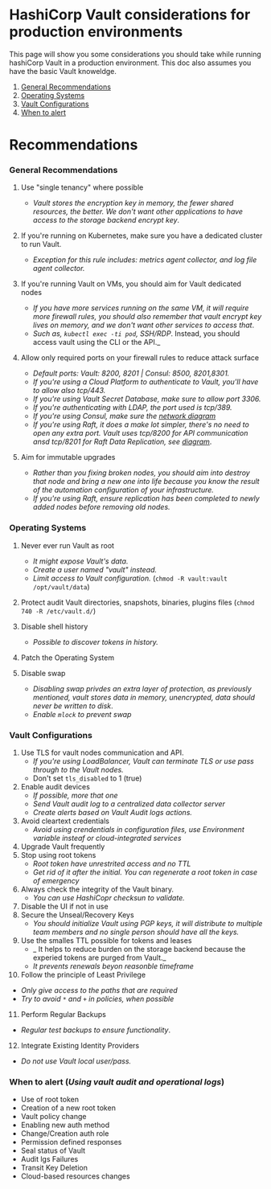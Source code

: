 # HashiCorp Vault considerations for production environments

This page will show you some considerations you should take while running hashiCorp Vault in a production environment. This doc also assumes you have the basic Vault knoweldge. 

1. [General Recommendations](#general-recommendations)
2. [Operating Systems](#operating-systems)
3. [Vault Configurations](#vault-configurations)
4. [When to alert](#when-to-alert)

# Recommendations

### General Recommendations
1. Use "single tenancy" where possible
   - _Vault stores the encryption key in memory, the fewer shared resources, the better. We don't want other applications to have access to the storage backend encrypt key_.
2. If you're running on Kubernetes, make sure you have a dedicated cluster to run Vault.
   - _Exception for this rule includes: metrics agent collector, and log file agent collector._
3. If you're running Vault on VMs, you should aim for Vault dedicated nodes
   - _If you have more services running on the same VM, it will require more firewall rules, you should also remember that vault encrypt key lives on memory, and we don't want other services to access that_.
   - _Such as, `kubectl exec -ti pod`, SSH/RDP_. Instead, you should access vault using the CLI or the API._
4. Allow only required ports on your firewall rules to reduce attack surface
   - _Default ports: Vault: 8200, 8201 | Consul: 8500, 8201,8301._
   - _If you're using a Cloud Platform to authenticate to Vault, you'll have to allow also tcp/443._
   - _If you're using Vault Secret Database, make sure to allow port 3306._
   - _If you're authenticating with LDAP, the port used is tcp/389._
   - _If you're using Consul, make sure the [network diagram](https://developer.hashicorp.com/vault/tutorials/day-one-consul/reference-architecture#recommended-architecture)_
   - _If you're using Raft, it does a make lot simpler, there's no need to open any extra port. Vault uses tcp/8200 for API communication ansd tcp/8201 for Raft Data Replication, see [diagram](https://developer.hashicorp.com/vault/tutorials/day-one-raft/raft-reference-architecture#recommended-architecture)_.
   
5. Aim for immutable upgrades
   - _Rather than you fixing broken nodes, you should aim into destroy that node and bring a new one into life because you know the result of the automation configuration of your infrastructure._
   - _If you're using Raft, ensure replication has been completed to newly added nodes before removing old nodes._
   
 ### Operating Systems 
1. Never ever run Vault as root 
   - _It might expose Vault's data._
   - _Create a user named "vault" instead._
   - _Limit access to Vault configuration._ (`chmod -R vault:vault /opt/vault/data`)
 
2. Protect audit Vault directories, snapshots, binaries, plugins files (`chmod 740 -R /etc/vault.d/`)
3. Disable shell history
    - _Possible to discover tokens in history._
4. Patch the Operating System
5. Disable swap
    - _Disabling swap privdes an extra layer of protection, as previously mentioned, vault stores data in memory, unencrypted, data should never be written to disk_.
    - _Enable `mlock` to prevent swap_

### Vault Configurations 
1. Use TLS for vault nodes communication and API.
   - _If you're using LoadBalancer, Vault can terminate TLS or use pass through to the Vault nodes._
   - Don't set `tls_disabled` to 1 (true)
2. Enable audit devices
   - _If possible, more that one_
   - _Send Vault audit log to a centralized data collector server_
   - _Create alerts based on Vault Audit logs actions._
3. Avoid cleartext credentials
   - _Avoid using crendentials in configuration files, use Environment variable insteaf or cloud-integrated services_
4. Upgrade Vault frequently
5. Stop using root tokens
   - _Root token have unrestrited access and no TTL_
   - _Get rid of it after the initial. You can regenerate a root token in case of emergency_
6. Always check the integrity of the Vault binary.
   - _You can use HashiCopr checksun to validate._
7. Disable the UI if not in use
8. Secure the Unseal/Recovery Keys
   - _You should initialize Vault using PGP keys, it will distribute to multiple team members and no single person should have all the keys._
9. Use the smalles TTL possible for tokens and leases
   - _ It helps to reduce burden on the storage backend because the experied tokens are purged from Vault._
   - _It prevents renewals beyon reasonble timeframe_
10. Follow the principle of Least Privilege
   - _Only give access to the paths that are required_
   - _Try to avoid `*` and `+` in policies, when possible_
11. Perform Regular Backups
   - _Regular test backups to ensure functionality_.
12. Integrate Existing Identity Providers
   - _Do not use Vault local user/pass._

### When to alert (_Using vault audit and operational logs_)
- Use of root token
- Creation of a new root token
- Vault policy change
- Enabling new auth method
- Change/Creation auth role
- Permission defined responses
- Seal status of Vault
- Audit lgs Failures
- Transit Key Deletion
- Cloud-based resources changes
